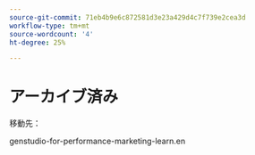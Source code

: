 ```yaml
---
source-git-commit: 71eb4b9e6c872581d3e23a429d4c7f739e2cea3d
workflow-type: tm+mt
source-wordcount: '4'
ht-degree: 25%

---
```

# アーカイブ済み

移動先：

genstudio-for-performance-marketing-learn.en